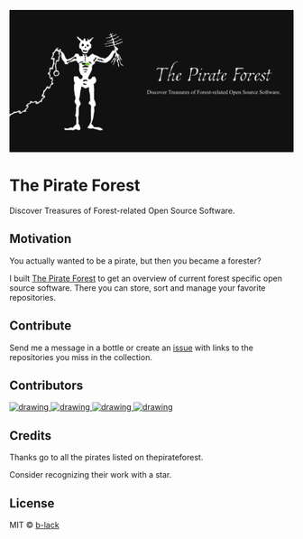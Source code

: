 ![The Pirate Forest](docs/assets/og/thepirateforest.png "The Pirate Forest")


# The Pirate Forest
Discover Treasures of Forest-related Open Source Software.

## Motivation
You actually wanted to be a pirate, but then you became a forester?

I built [The Pirate Forest](https://b-lack.github.io/ThePirateForest/) to get an overview of current forest specific open source software. There you can store, sort and manage your favorite repositories.
  
## Contribute
Send me a message in a bottle or create an [issue](https://github.com/b-lack/ThePirateForest/issues) with links to the repositories you miss in the collection.

## Contributors
<a href="https://github.com/b-lack">
  <img src="https://github.com/b-lack.png?size=50" alt="drawing" width="50"/>
</a>
<a href="https://github.com/SKrisanski">
  <img src="https://github.com/SKrisanski.png?size=50" alt="drawing" width="50"/>
</a>
<a href="https://github.com/chrik5">
  <img src="https://github.com/chrik5.png?size=50" alt="drawing" width="50"/>
</a>
<a href="https://github.com/stefp">
  <img src="https://github.com/stefp.png?size=50" alt="drawing" width="50"/>
</a>

## Credits
Thanks go to all the pirates listed on thepirateforest.

Consider recognizing their work with a star.
  
## License
MIT © [b-lack](https://github.com/b-lack)

